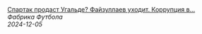 <!--2024-12-05 11:39:57-->
<div class="yb">
  <a class="nodecor" href="/index.html?sport/spartak_prodast_ugalde_fajzullaev_uhodit_korrupciya_v_futbole">
    <img class="preview" data-videoid="q20kgjjhFH4" src="https://i2.ytimg.com/vi/q20kgjjhFH4/hqdefault.jpg" align="middle" alt="">
  </a>
  <div class="inlbl text">
    <a class="nodecor" href="/index.html?sport/spartak_prodast_ugalde_fajzullaev_uhodit_korrupciya_v_futbole">Спартак продаст Угальде? Файзуллаев уходит. Коррупция в...</a><br>
    <i class="smaller2">Фабрика Футбола</i><br>
    <i class="smaller3">2024-12-05</i>
  </div>
</div>
